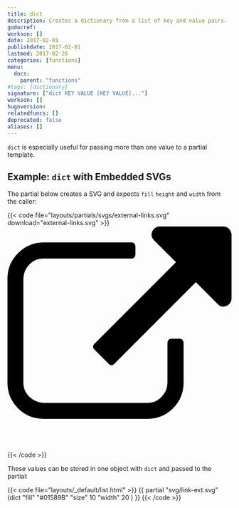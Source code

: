 ```yaml
---
title: dict
description: Creates a dictionary from a list of key and value pairs.
godocref:
workson: []
date: 2017-02-01
publishdate: 2017-02-01
lastmod: 2017-02-26
categories: [functions]
menu:
  docs:
    parent: "functions"
#tags: [dictionary]
signature: ["dict KEY VALUE [KEY VALUE]..."]
workson: []
hugoversion:
relatedfuncs: []
deprecated: false
aliases: []
---
```


`dict` is especially useful for passing more than one value to a partial template.


## Example: `dict` with Embedded SVGs

The partial below creates a SVG and expects `fill` `height` and `width` from the caller:

{{< code file="layouts/partials/svgs/external-links.svg" download="external-links.svg" >}}
<svg version="1.1" xmlns="http://www.w3.org/2000/svg" xmlns:xlink="http://www.w3.org/1999/xlink" fill="{{ .fill }}" width="{{ .size }}" height="{{ .size }}" viewBox="0 0 32 32" aria-label="External Link">
<path d="M25.152 16.576v5.696q0 2.144-1.504 3.648t-3.648 1.504h-14.848q-2.144 0-3.648-1.504t-1.504-3.648v-14.848q0-2.112 1.504-3.616t3.648-1.536h12.576q0.224 0 0.384 0.16t0.16 0.416v1.152q0 0.256-0.16 0.416t-0.384 0.16h-12.576q-1.184 0-2.016 0.832t-0.864 2.016v14.848q0 1.184 0.864 2.016t2.016 0.864h14.848q1.184 0 2.016-0.864t0.832-2.016v-5.696q0-0.256 0.16-0.416t0.416-0.16h1.152q0.256 0 0.416 0.16t0.16 0.416zM32 1.152v9.12q0 0.48-0.352 0.8t-0.8 0.352-0.8-0.352l-3.136-3.136-11.648 11.648q-0.16 0.192-0.416 0.192t-0.384-0.192l-2.048-2.048q-0.192-0.16-0.192-0.384t0.192-0.416l11.648-11.648-3.136-3.136q-0.352-0.352-0.352-0.8t0.352-0.8 0.8-0.352h9.12q0.48 0 0.8 0.352t0.352 0.8z"></path>
</svg>
{{< /code >}}

These values can be stored in one object with `dict` and passed to the partial:

{{< code file="layouts/_default/list.html" >}}
{{ partial "svg/link-ext.svg" (dict "fill" "#01589B" "size" 10 "width" 20 ) }}
{{< /code >}}



[partials]: /templates/partials/
